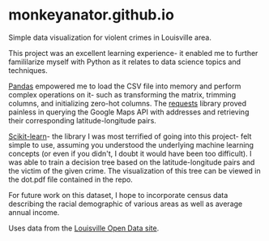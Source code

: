 # monkeyanator.github.io
Simple data visualization for violent crimes in Louisville area. 

This project was an excellent learning experience- it enabled me to further famililarize myself with Python as it relates to data science topics and techniques. 

<a href="http://pandas.pydata.org/pandas-docs/stable/">Pandas</a> empowered me to load the CSV file into memory and perform complex operations on it- such as transforming the matrix, trimming columns, and initializing zero-hot columns. The <a href="http://docs.python-requests.org/en/master/">requests</a> library proved painless in querying the Google Maps API with addresses and retrieving their corresponding latitude-longitude pairs. 

<a href="http://scikit-learn.org/stable/">Scikit-learn</a>- the library I was most terrified of going into this project- felt simple to use, assuming you understood the underlying machine learning concepts (or even if you didn't, I doubt it would have been too difficult). I was able to train a decision tree based on the latitude-longitude pairs and the victim of the given crime. The visualization of this tree can be viewed in the dot.pdf file contained in the repo. 

For future work on this dataset, I hope to incorporate census data describing the racial demographic of various areas as well as average annual income. 

Uses data from the <a href="https://data.louisvilleky.gov/dataset/crime-data">Louisville Open Data site</a>. 
